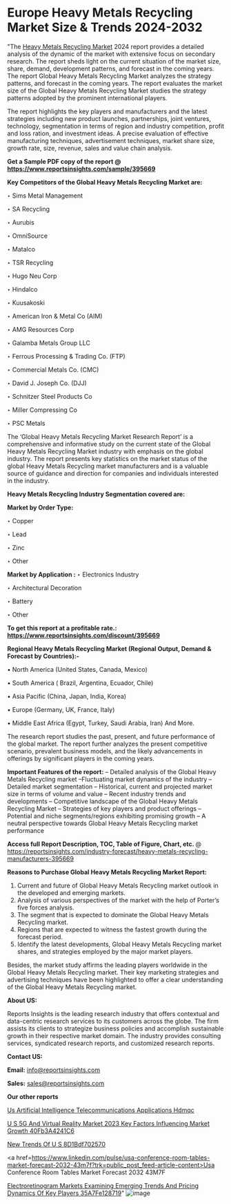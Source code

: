 # Europe Heavy Metals Recycling Market Size & Trends 2024-2032

"The <a href=https://www.reportsinsights.com/sample/395669>Heavy Metals Recycling Market</a> 2024 report provides a detailed analysis of the dynamic of the market with extensive focus on secondary research. The report sheds light on the current situation of the market size, share, demand, development patterns, and forecast in the coming years. The report Global Heavy Metals Recycling Market analyzes the strategy patterns, and forecast in the coming years. The report evaluates the market size of the Global Heavy Metals Recycling Market studies the strategy patterns adopted by the prominent international players.

The report highlights the key players and manufacturers and the latest strategies including new product launches, partnerships, joint ventures, technology, segmentation in terms of region and industry competition, profit and loss ration, and investment ideas. A precise evaluation of effective manufacturing techniques, advertisement techniques, market share size, growth rate, size, revenue, sales and value chain analysis.

<strong>Get a Sample PDF copy of the report @ <a href=https://www.reportsinsights.com/sample/395669 style=color:#0000ff;>https://www.reportsinsights.com/sample/395669</a></strong>

<strong>Key Competitors of the Global Heavy Metals Recycling Market are:</strong>

‣ Sims Metal Management

‣ SA Recycling

‣ Aurubis

‣ OmniSource

‣ Matalco

‣ TSR Recycling

‣ Hugo Neu Corp

‣ Hindalco

‣ Kuusakoski

‣ American Iron & Metal Co (AIM)

‣ AMG Resources Corp

‣ Galamba Metals Group LLC

‣ Ferrous Processing & Trading Co. (FTP)

‣ Commercial Metals Co. (CMC)

‣ David J. Joseph Co. (DJJ)

‣ Schnitzer Steel Products Co

‣ Miller Compressing Co

‣ PSC Metals

The ‘Global Heavy Metals Recycling Market Research Report’ is a comprehensive and informative study on the current state of the Global Heavy Metals Recycling Market industry with emphasis on the global industry. The report presents key statistics on the market status of the global Heavy Metals Recycling market manufacturers and is a valuable source of guidance and direction for companies and individuals interested in the industry.

<strong>Heavy Metals Recycling Industry Segmentation covered are:</strong>

<strong>Market by Order Type: </strong>

‣ Copper

‣ Lead

‣ Zinc

‣ Other

<strong>Market by Application :</strong>
 ‣ Electronics Industry

‣ Architectural Decoration

‣ Battery

‣ Other

<strong>To get this report at a profitable rate.: <a href=https://www.reportsinsights.com/discount/395669 style=color:#0000ff;>https://www.reportsinsights.com/discount/395669</a></strong>

<strong>Regional Heavy Metals Recycling Market (Regional Output, Demand &amp; Forecast by Countries):-</strong>

• North America (United States, Canada, Mexico)

• South America ( Brazil, Argentina, Ecuador, Chile)

• Asia Pacific (China, Japan, India, Korea)

• Europe (Germany, UK, France, Italy)

• Middle East Africa (Egypt, Turkey, Saudi Arabia, Iran) And More.

The research report studies the past, present, and future performance of the global market. The report further analyzes the present competitive scenario, prevalent business models, and the likely advancements in offerings by significant players in the coming years.

<strong>Important Features of the report:</strong>
– Detailed analysis of the Global Heavy Metals Recycling market
–Fluctuating market dynamics of the industry
–Detailed market segmentation
– Historical, current and projected market size in terms of volume and value
– Recent industry trends and developments
– Competitive landscape of the Global Heavy Metals Recycling Market
– Strategies of key players and product offerings
– Potential and niche segments/regions exhibiting promising growth
– A neutral perspective towards Global Heavy Metals Recycling market performance

<strong>Access full Report Description, TOC, Table of Figure, Chart, etc. </strong>@   <a href=https://reportsinsights.com/industry-forecast/heavy-metals-recycling-manufacturers-395669 style=color:#0000ff;>https://reportsinsights.com/industry-forecast/heavy-metals-recycling-manufacturers-395669</a>

<strong>Reasons to Purchase Global Heavy Metals Recycling Market Report:</strong>
1. Current and future of Global Heavy Metals Recycling market outlook in the developed and emerging markets.
2. Analysis of various perspectives of the market with the help of Porter’s five forces analysis.
3. The segment that is expected to dominate the Global Heavy Metals Recycling market.
4. Regions that are expected to witness the fastest growth during the forecast period.
5. Identify the latest developments, Global Heavy Metals Recycling market shares, and strategies employed by the major market players.

Besides, the market study affirms the leading players worldwide in the Global Heavy Metals Recycling market. Their key marketing strategies and advertising techniques have been highlighted to offer a clear understanding of the Global Heavy Metals Recycling market.

<strong><strong>About US</strong>:</strong>

Reports Insights is the leading research industry that offers contextual and data-centric research services to its customers across the globe. The firm assists its clients to strategize business policies and accomplish sustainable growth in their respective market domain. The industry provides consulting services, syndicated research reports, and customized research reports.

<strong>Contact US:</strong>

<p class=><b>Email:</b> <a href=mailto:info@reportsinsights.com>info@reportsinsights.com</a></p>
<p class=><b>Sales:</b> <a href=mailto:sales@reportsinsights.com>sales@reportsinsights.com</a></p>

<strong>Our other reports</strong>

<a href=https://www.linkedin.com/pulse/us-artificial-intelligence-telecommunications-applications-hdmqc/>Us Artificial Intelligence Telecommunications Applications Hdmqc</a>

<a href=https://medium.com/@reportsinsights.aj/u-s-5g-and-virtual-reality-market-2023-key-factors-influencing-market-growth-40fb3a4241c6>U S 5G And Virtual Reality Market 2023 Key Factors Influencing Market Growth 40Fb3A4241C6</a>

<a href=https://medium.com/@aanarkumar6/new-trends-of-u-s-8d1bdf702570>New Trends Of U S 8D1Bdf702570</a>

<a href=https://www.linkedin.com/pulse/usa-conference-room-tables-market-forecast-2032-43m7f?trk=public_post_feed-article-content>Usa Conference Room Tables Market Forecast 2032 43M7F</a>

<a href=https://medium.com/@akitotamura255/electroretinogram-markets-examining-emerging-trends-and-pricing-dynamics-of-key-players-35a7fe128719>Electroretinogram Markets Examining Emerging Trends And Pricing Dynamics Of Key Players 35A7Fe128719</a>"
![image](https://github.com/Reportsinsights123/RIgrowth/assets/158415881/43563d77-8269-4632-a450-3d28d956e0f4)

